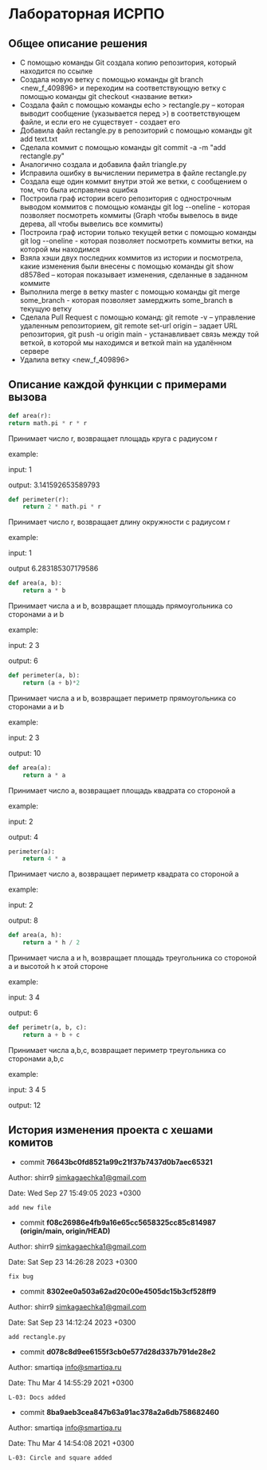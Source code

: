 # Лабораторная ИСРПО
## Общее описание решения
- С помощью команды Git создала копию репозитория, который находится по ссылке
- Создала новую ветку с помощью команды git branch <new_f_409896> и переходим на соответствующую ветку с помощью команды git checkout <название ветки>
- Создала файл с помощью команды echo > rectangle.py – которая выводит сообщение (указывается перед >) в соответствующем
файле, и если его не существует - создает его
- Добавила файл rectangle.py в репозиторий с помощью команды git add text.txt
- Сделала коммит с помощью команды git commit -a -m "add rectangle.py"
- Аналогично создала и добавила файл triangle.py
- Исправила ошибку в вычислении периметра в файле rectangle.py
- Создала еще один коммит внутри этой же ветки, с сообщением о том, что была
исправлена ошибка
- Построила граф истории всего репозитория с однострочным выводом коммитов с помощью команды git log --oneline - которая позволяет посмотреть коммиты
(Graph чтобы вывелось в виде дерева, all чтобы вывелись все коммиты)
- Построила граф истории только текущей ветки с помощью команды git log --oneline - которая позволяет посмотреть коммиты ветки, на которой мы находимся
- Взяла хэши двух последних коммитов из истории и посмотрела,
какие изменения были внесены с помощью команды git show d8578ed – которая показывает изменения,
сделанные в заданном коммите
- Выполнила merge в ветку master с помощью команды git merge some_branch - которая позволяет замерджить some_branch в текущую ветку
- Сделала Pull Request с помощью команд:
git remote -v – управление удаленным репозиторием,
git remote set-url origin – задает URL репозитория,
git push -u origin main - устанавливает связь между той веткой, в которой мы находимся и
веткой main на удалённом сервере
- Удалила ветку <new_f_409896>
## Описание каждой функции с примерами вызова
~~~python
def area(r):
return math.pi * r * r
~~~
Принимает число r, возвращает площадь круга с радиусом r

example:


input: 1 

output: 3.141592653589793
~~~python
def perimeter(r):
    return 2 * math.pi * r
~~~
Принимает число r, возвращает длину окружности с радиусом r

example:


input: 1 

output 6.283185307179586
~~~python
def area(a, b):
    return a * b
~~~
Принимает числа a и b, возвращает площадь прямоугольника со сторонами a и b

example:


input: 2 3 

output: 6
~~~python
def perimeter(a, b):
    return (a + b)*2
~~~
Принимает числа a и b, возвращает периметр прямоугольника со сторонами a и b

example:


input: 2 3 

output: 10
~~~python
def area(a):
    return a * a
~~~
Принимает число a, возвращает площадь квадрата со стороной a

example:


input: 2

output: 4
~~~python
perimeter(a):
    return 4 * a
~~~
Принимает число a, возвращает периметр квадрата со стороной a

example:


input: 2

output: 8
~~~python
def area(a, h):
    return a * h / 2
~~~
Принимает числа a и h, возвращает площадь треугольника со стороной a и высотой h к этой стороне

example:


input: 3 4

output: 6
~~~python
def perimetr(a, b, c):
    return a + b + c
~~~
Принимает числа a,b,c, возвращает периметр треугольника со сторонами a,b,c

example:


input: 3 4 5

output: 12
## История изменения проекта с хешами комитов
- commit **76643bc0fd8521a99c21f37b7437d0b7aec65321**


Author: shirr9 <simkagaechka1@gmail.com>


Date:   Wed Sep 27 15:49:05 2023 +0300

    add new file
- commit **f08c26986e4fb9a16e65cc5658325cc85c814987 (origin/main, origin/HEAD)**

Author: shirr9 <simkagaechka1@gmail.com>


Date:   Sat Sep 23 14:26:28 2023 +0300

    fix bug
- commit **8302ee0a503a62ad20c00e4505dc15b3cf528ff9**

Author: shirr9 <simkagaechka1@gmail.com>


Date:   Sat Sep 23 14:12:24 2023 +0300

    add rectangle.py
- commit **d078c8d9ee6155f3cb0e577d28d337b791de28e2**

Author: smartiqa <info@smartiqa.ru>


Date:   Thu Mar 4 14:55:29 2021 +0300

    L-03: Docs added
- commit **8ba9aeb3cea847b63a91ac378a2a6db758682460**

Author: smartiqa <info@smartiqa.ru>


Date:   Thu Mar 4 14:54:08 2021 +0300

    L-03: Circle and square added
